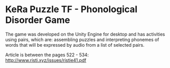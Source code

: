 # KeRa Puzzle TF - Phonological Disorder Game

The game was developed on the Unity Engine for desktop and has activities using pairs, which are: assembling puzzles and interpreting phonemes of words that will be expressed by audio from a list of selected pairs.

Article is between the pages 522 - 534: http://www.risti.xyz/issues/ristie41.pdf
